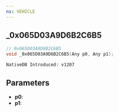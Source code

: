 ```yaml
---
ns: VEHICLE
---
```

## _0x065D03A9D6B2C6B5

```c
// 0x065D03A9D6B2C6B5
void _0x065D03A9D6B2C6B5(Any p0, Any p1);
```

```
NativeDB Introduced: v1207
```

## Parameters
* **p0**:
* **p1**:
